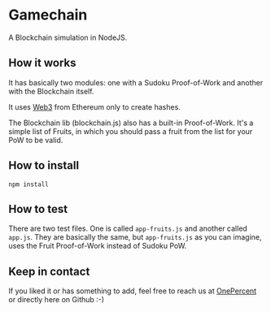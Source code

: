 # Gamechain

A Blockchain simulation in NodeJS.

## How it works

It has basically two modules: one with a Sudoku Proof-of-Work and another with the Blockchain itself.

It uses [Web3](https://github.com/ethereum/web3.js/) from Ethereum only to create hashes.

The Blockchain lib (blockchain.js) also has a built-in Proof-of-Work. It's a simple list of Fruits, in which you should pass a fruit from the list for your PoW to be valid.

## How to install

``npm install``

## How to test

There are two test files. One is called ``app-fruits.js`` and another called ``app.js``. They are basically the same, but ``app-fruits.js`` as you can imagine, uses the Fruit Proof-of-Work instead of Sudoku PoW.


## Keep in contact

If you liked it or has something to add, feel free to reach us at [OnePercent](http://onepercent.io) or directly here on Github :-)